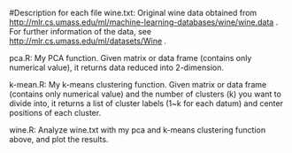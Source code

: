 #Description for each file
wine.txt:
Original wine data obtained from http://mlr.cs.umass.edu/ml/machine-learning-databases/wine/wine.data .
For further information of the data, see http://mlr.cs.umass.edu/ml/datasets/Wine .

pca.R:
My PCA function.
Given matrix or data frame (contains only numerical value), it returns data reduced into 2-dimension.

k-mean.R:
My k-means clustering function.
Given matrix or data frame (contains only numerical value) and the number of clusters (k) you want to divide into, it returns a list of cluster labels (1~k for each datum) and center positions of each cluster.

wine.R:
Analyze wine.txt with my pca and k-means clustering function above, and plot the results.
